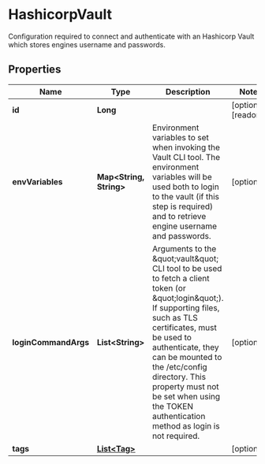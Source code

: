 

# HashicorpVault

Configuration required to connect and authenticate with an Hashicorp Vault which stores engines username and passwords.

## Properties

Name | Type | Description | Notes
------------ | ------------- | ------------- | -------------
**id** | **Long** |  |  [optional] [readonly]
**envVariables** | **Map&lt;String, String&gt;** | Environment variables to set when invoking the Vault CLI tool. The environment variables will be used both to login to the vault (if this step is required) and to retrieve engine username and passwords.  |  [optional]
**loginCommandArgs** | **List&lt;String&gt;** | Arguments to the \&quot;vault\&quot; CLI tool to be used to fetch a client token (or \&quot;login\&quot;). If supporting files, such as TLS certificates, must be used to authenticate, they can be mounted to the /etc/config directory. This property must not be set when using the TOKEN authentication method as login is not required.  |  [optional]
**tags** | [**List&lt;Tag&gt;**](Tag.md) |  |  [optional]



